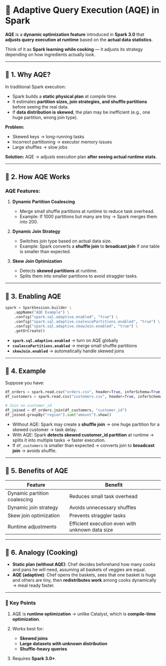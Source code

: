 # 🚀 Adaptive Query Execution (AQE) in Spark

**AQE** is a **dynamic optimization feature** introduced in **Spark 3.0** that **adjusts query execution at runtime** based on the **actual data statistics**.

Think of it as **Spark learning while cooking** — it adjusts its strategy depending on how ingredients actually look.

---

## 🔹 1. Why AQE?

In traditional Spark execution:

* Spark builds a **static physical plan** at compile time.
* It estimates **partition sizes, join strategies, and shuffle partitions** before seeing the real data.
* If **data distribution is skewed**, the plan may be inefficient (e.g., one huge partition, wrong join type).

**Problem:**

* Skewed keys → long-running tasks
* Incorrect partitioning → executor memory issues
* Large shuffles → slow jobs

**Solution:** AQE → adjusts execution plan **after seeing actual runtime stats**.

---

## 🔹 2. How AQE Works

### AQE Features:

1. **Dynamic Partition Coalescing**

   * Merge small shuffle partitions at runtime to reduce task overhead.
   * Example: If 1000 partitions but many are tiny → Spark merges them into 200.

2. **Dynamic Join Strategy**

   * Switches join type based on actual data size.
   * Example: Spark converts a **shuffle join** to **broadcast join** if one table is smaller than expected.

3. **Skew Join Optimization**

   * Detects **skewed partitions** at runtime.
   * Splits them into smaller partitions to avoid straggler tasks.

---

## 🔹 3. Enabling AQE

```python
spark = SparkSession.builder \
    .appName("AQE Example") \
    .config("spark.sql.adaptive.enabled", "true") \
    .config("spark.sql.adaptive.coalescePartitions.enabled", "true") \
    .config("spark.sql.adaptive.skewJoin.enabled", "true") \
    .getOrCreate()
```

* **`spark.sql.adaptive.enabled`** → turn on AQE globally
* **`coalescePartitions.enabled`** → merge small shuffle partitions
* **`skewJoin.enabled`** → automatically handle skewed joins

---

## 🔹 4. Example

Suppose you have:

```python
df_orders = spark.read.csv("orders.csv", header=True, inferSchema=True)
df_customers = spark.read.csv("customers.csv", header=True, inferSchema=True)

# Join on customer_id
df_joined = df_orders.join(df_customers, "customer_id")
df_joined.groupBy("region").sum("amount").show()
```

* Without AQE: Spark may create a **shuffle join** → one huge partition for a skewed customer → task delay.
* With AQE: Spark **detects skewed customer\_id partition** at runtime → splits it into multiple tasks → faster execution.
* If `df_customers` is smaller than expected → converts join to **broadcast join** → avoids shuffle.

---

## 🔹 5. Benefits of AQE

| Feature                      | Benefit                                         |
| ---------------------------- | ----------------------------------------------- |
| Dynamic partition coalescing | Reduces small task overhead                     |
| Dynamic join strategy        | Avoids unnecessary shuffles                     |
| Skew join optimization       | Prevents straggler tasks                        |
| Runtime adjustments          | Efficient execution even with unknown data size |

---

## 🔹 6. Analogy (Cooking)

* **Static plan (without AQE)**: Chef decides beforehand how many cooks and pans he will need, assuming all baskets of veggies are equal.
* **AQE (adaptive)**: Chef opens the baskets, sees that one basket is huge and others are tiny, then **redistributes work** among cooks dynamically → meal ready faster.

---

### 🔹 Key Points

1. AQE is **runtime optimization** → unlike Catalyst, which is **compile-time optimization**.
2. Works best for:

   * **Skewed joins**
   * **Large datasets with unknown distribution**
   * **Shuffle-heavy queries**
3. Requires **Spark 3.0+**.
